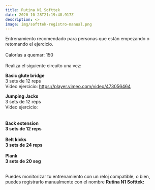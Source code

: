 ```yaml
---
title: Rutina N1 Softtek
date: 2020-10-28T21:19:48.917Z
description: <>
image: img/softtek-registro-manual.png
---
```

Entrenamiento recomendado para personas que están empezando o retomando el ejercicio. \
\
Calorías a quemar: 150\
\
Realiza el siguiente circuito una vez:

**Basic glute bridge**\
3 sets de 12 reps\
Video ejercicio: <https://player.vimeo.com/video/473056464>

**Jumping Jacks**\
3 sets de 12 reps\
Video ejercicio:\
\
\
**Back extension**\
**3 sets de 12 reps**\
\
**Belt kicks**\
**3 sets de 24 reps**\
\
**Plank**\
**3 sets de 20 seg**

\
Puedes monitorizar tu entrenamiento con un reloj compatible, o bien, puedes registrarlo manualmente con el nombre **Rutina N1 Softtek:**